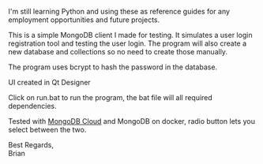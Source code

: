 I'm still learning Python and using these as reference guides for any employment opportunities and future projects.

This is a simple MongoDB client I made for testing. It simulates a user login registration tool and testing the user login.
The program will also create a new database and collections so no need to create those manually.

The program uses bcrypt to hash the password in the database.

UI created in Qt Designer

Click on run.bat to run the program, the bat file will all required dependencies.

Tested with [MongoDB Cloud](https://account.mongodb.com/account/login) and MongoDB on docker, radio button lets you select between the two.

Best Regards,<br/>
Brian
